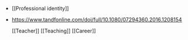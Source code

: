- [[Professional identity]]
- https://www.tandfonline.com/doi/full/10.1080/07294360.2016.1208154
  
  [[Teacher]] [[Teaching]] [[Career]]
